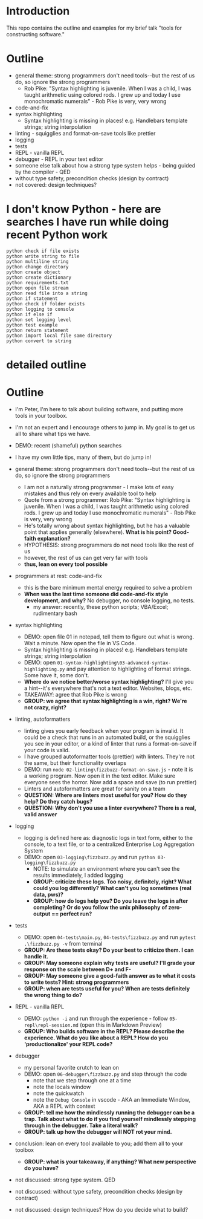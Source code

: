 # Introduction

This repo contains the outline and examples for my brief talk "tools for constructing software."

# Outline

- general theme: strong programmers don't need tools--but the rest of us do, so ignore the strong programmers
  - Rob Pike: "Syntax highlighting is juvenile. When I was a child, I was taught arithmetic using colored rods. I grew up and today I use monochromatic numerals" - Rob Pike is very, very wrong
- code-and-fix
- syntax highlighting
  - Syntax highlighting is missing in places! e.g. Handlebars template strings; string interpolation
- linting - squigglies and format-on-save tools like prettier
- logging
- tests
- REPL - vanilla REPL
- debugger - REPL in your text editor
- someone else talk about how a strong type system helps - being guided by the compiler - QED
- without type safety, precondition checks (design by contract)
- not covered: design techniques?

# I don't know Python - here are searches I have run while doing recent Python work

```
python check if file exists
python write string to file
python multiline string
python change directory
python create object
python create dictionary
python requirements.txt
python open file stream
python read file into a string
python if statement
python check if folder exists
python logging to console
python if else if
python set logging level
python test example
python return statement
python import local file same directory
python convert to string
```

# detailed outline

# Outline

- I'm Peter, I'm here to talk about building software, and putting more tools in your toolbox.
- I'm not an expert and I encourage others to jump in. My goal is to get us all to share what tips we have.
- DEMO: recent (shameful) python searches
- I have my own little tips, many of them, but do jump in!
- general theme: strong programmers don't need tools--but the rest of us do, so ignore the strong programmers
  - I am not a naturally strong programmer - I make lots of easy mistakes and thus rely on every available tool to help
  - Quote from a strong programmer: Rob Pike: "Syntax highlighting is juvenile. When I was a child, I was taught arithmetic using colored rods. I grew up and today I use monochromatic numerals" - Rob Pike is very, very wrong
  - He's totally wrong about syntax highlighting, but he has a valuable point that applies generally (elsewhere). **What is his point? Good-faith explanation?**
  - HYPOTHESIS: strong programmers do not need tools like the rest of us
  - however, the rest of us can get very far with tools
  - **thus, lean on every tool possible**
- programmers at rest: code-and-fix
  - this is the bare minimum mental energy required to solve a problem
  - **When was the last time someone did code-and-fix style development, and why?** No debugger, no console logging, no tests.
    - my answer: recently, these python scripts; VBA/Excel; rudimentary bash
- syntax highlighting
  - DEMO: open file 01 in notepad, tell them to figure out what is wrong. Wait a minute. Now open the file in VS Code.
  - Syntax highlighting is missing in places! e.g. Handlebars template strings; string interpolation
  - DEMO: open `01-syntax-highlighting\03-advanced-syntax-highlighting.py` and pay attention to highlighting of format strings. Some have it, some don't.
  - **Where do we notice better/worse syntax highlighting?** I'll give you a hint--it's everywhere that's not a text editor. Websites, blogs, etc.
  - TAKEAWAY: agree that Rob Pike is wrong
  - **GROUP: we agree that syntax highlighting is a win, right? We're not crazy, right?**
- linting, autoformatters

  - linting gives you early feedback when your program is invalid. It could be a check that runs in an automated build, or the squigglies you see in your editor, or a kind of linter that runs a format-on-save if your code is valid.
  - I have grouped autoformatter tools (prettier) with linters. They're not the same, but their functionality overlaps
  - DEMO: run `node 02-linting\fizzbuzz-format-on-save.js` - note it is a working program. Now open it in the text editor. Make sure everyone sees the horror. Now add a space and save (to run prettier)
  - Linters and autoformatters are great for sanity on a team
  - **QUESTION: Where are linters most useful for you? How do they help? Do they catch bugs?**
  - **QUESTION: Why don't you use a linter everywhere? There is a real, valid answer**

- logging
  - logging is defined here as: diagnostic logs in text form, either to the console, to a text file, or to a centralized Enterprise Log Aggregation System
  - DEMO: open `03-logging\fizzbuzz.py` and run `python 03-logging\fizzbuzz.py`
    - NOTE: to simulate an environment where you can't see the results immediately, I added logging
    - **GROUP: criticize these logs. Too noisy, definitely, right? What could you log differently? What can't you log sometimes (real data, pws)?**
    - **GROUP: how do logs help you? Do you leave the logs in after completing? Or do you follow the unix philosophy of zero-output == perfect run?**
- tests
  - DEMO: open `04-tests\main.py`, `04-tests\fizzbuzz.py` and run `pytest .\fizzbuzz.py -v` from terminal
  - **GROUP: Are these tests okay? Do your best to criticize them. I can handle it.**
  - **GROUP: May someone explain why tests are useful? I'll grade your response on the scale between D+ and F-**
  - **GROUP: May someone give a good-faith answer as to what it costs to write tests? Hint: strong programmers**
  - **GROUP: when are tests useful for you? When are tests definitely the wrong thing to do?**
- REPL - vanilla REPL
  - DEMO: `python -i` and run through the experience - follow `05-repl\repl-session.md` (open this in Markdown Preview)
  - **GROUP: Who builds software in the REPL? Please describe the experience. What do you like about a REPL? How do you 'productionalize' your REPL code?**
- debugger
  - my personal favorite crutch to lean on
  - DEMO: open `06-debugger\fizzbuzz.py` and step through the code
    - note that we step through one at a time
    - note the locals window
    - note the quickwatch
    - note the `Debug Console` in vscode - AKA an Immediate Window, AKA a REPL with context
  - **GROUP: tell me how the mindlessly running the debugger can be a trap. Talk about what to do if you find yourself mindlessly stepping through in the debugger. Take a literal walk?**
  - **GROUP: talk up how the debugger will NOT rot your mind.**
- conclusion: lean on every tool available to you; add them all to your toolbox
  - **GROUP: what is your takeaway, if anything? What new perspective do you have?**
- not discussed: strong type system. QED
- not discussed: without type safety, precondition checks (design by contract)
- not discussed: design techniques? How do you decide what to build?
